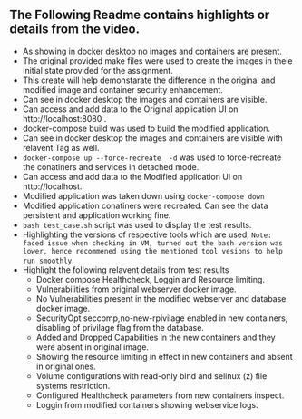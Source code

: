 ## The Following Readme contains highlights or details from the video.

- As showing in docker desktop no images and containers are present. 
- The original provided make files were used to create the images in theie initial state provided for the assignment.
- This create will help demonstarate the difference in the original and modified image and container security enhancement.
- Can see in docker desktop the images and containers are visible.
- Can access and add data to the Original application UI on http://localhost:8080 .
- docker-compose build was used to build the modified application.
- Can see in docker desktop the images and containers are visible with relavent Tag as well.
- `docker-compose up --force-recreate  -d` was used to force-recreate the conatiners and services in detached mode.
- Can access and add data to the Modified application UI on http://localhost.
- Modified application was taken down using `docker-compose down`
- Modified application conatiners were recreated. Can see the data persistent and application working fine.
- `bash test_case.sh` script was used to display the test results.
- Highlighting the versions of respective tools which are used, `Note: faced issue when checking in VM, turned out the bash version was lower, hence recommened using the mentioned tool vesions to help run smoothly`.
- Highlight the following relavent details from test results 
    - Docker compose Healthcheck, Loggin and Resource limiting.
    - Vulnerabilities from original webserver docker image.
    - No Vulnerabilities present in the modified webserver and database docker image.
    - SecurityOpt seccomp,no-new-rpivilage enabled in new containers, disabling of privilage flag from the database.
    - Added and Dropped Capabilities in the new containers and they were absent in original image.
    - Showing the resource limiting in effect in new containers and absent in original ones.
    - Volume configurations with read-only bind and selinux (z) file systems restriction.
    - Configured Healthcheck parameters from new containers inspect. 
    - Loggin from modified containers showing webservice logs.